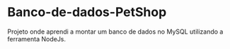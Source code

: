 # Banco-de-dados-PetShop

Projeto onde aprendi a montar um banco de dados no MySQL utilizando a ferramenta NodeJs.
